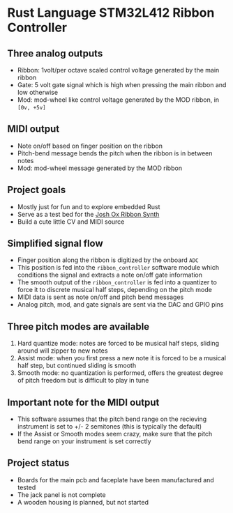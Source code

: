 # Rust Language STM32L412 Ribbon Controller

## Three analog outputs
- Ribbon: 1volt/per octave scaled control voltage generated by the main ribbon
- Gate: 5 volt gate signal which is high when pressing the main ribbon and low otherwise
- Mod: mod-wheel like control voltage generated by the MOD ribbon, in `[0v, +5v]` 

## MIDI output
- Note on/off based on finger position on the ribbon
- Pitch-bend message bends the pitch when the ribbon is in between notes 
- Mod: mod-wheel message generated by the MOD ribbon

## Project goals
- Mostly just for fun and to explore embedded Rust
- Serve as a test bed for the [Josh Ox Ribbon Synth](https://github.com/JordanAceto/josh_Ox_ribbon_synth)
- Build a cute little CV and MIDI source

## Simplified signal flow
- Finger position along the ribbon is digitized by the onboard `ADC`
- This position is fed into the `ribbon_controller` software module which conditions the signal and extracts a note on/off gate information
- The smooth output of the `ribbon_controller` is fed into a quantizer to force it to discrete musical half steps, depending on the pitch mode
- MIDI data is sent as note on/off and pitch bend messages
- Analog pitch, mod, and gate signals are sent via the DAC and GPIO pins

## Three pitch modes are available
1) Hard quantize mode: notes are forced to be musical half steps, sliding around will zipper to new notes
2) Assist mode: when you first press a new note it is forced to be a musical half step, but continued sliding is smooth
3) Smooth mode: no quantization is performed, offers the greatest degree of pitch freedom but is difficult to play in tune

## Important note for the MIDI output
- This software assumes that the pitch bend range on the recieving instrument is set to +/- 2 semitones (this is typically the default)
- If the Assist or Smooth modes seem crazy, make sure that the pitch bend range on your instrument is set correctly

## Project status
- Boards for the main pcb and faceplate have been manufactured and tested
- The jack panel is not complete
- A wooden housing is planned, but not started
